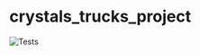 # crystals_trucks_project

![Tests](https://github.com/MoiseMoussetafa/crystals_trucks_project/blob/dev-moise/actions/workflows/python.yml/badge.svg)
